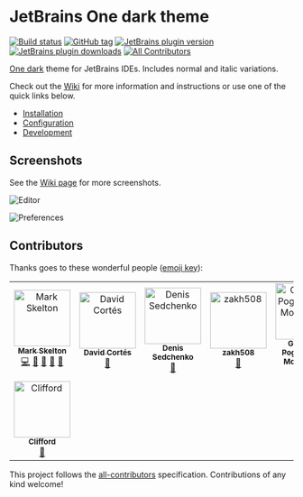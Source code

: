 # JetBrains One dark theme

[![Build status][build-status-badge]][build-status]
[![GitHub tag][latest-release-badge]][latest-release]
[![JetBrains plugin version][plugin-version-badge]][plugin-page]
[![JetBrains plugin downloads][plugin-downloads-badge]][plugin-page]
[![All Contributors](https://img.shields.io/badge/all_contributors-8-orange.svg)](#contributors)

[One dark](https://github.com/atom/one-dark-syntax) theme for JetBrains IDEs. Includes normal and italic variations.

Check out the [Wiki][wiki] for more information and instructions or use one of the quick links below.

- [Installation][installation]
- [Configuration][configuration]
- [Development][development]

## Screenshots

See the [Wiki page][wiki-screenshots] for more screenshots.

![Editor][editor]

![Preferences][preferences]

[build-status-badge]: https://img.shields.io/travis/com/markypython/jetbrains-one-dark-theme/master.svg
[build-status]: https://travis-ci.com/markypython/jetbrains-one-dark-theme "Build status"
[latest-release-badge]: https://img.shields.io/github/tag/markypython/jetbrains-one-dark-theme.svg
[latest-release]: https://github.com/markypython/jetbrains-one-dark-theme/releases/latest "Latest release"
[plugin-version-badge]: https://img.shields.io/jetbrains/plugin/v/11938-one-dark-theme.svg
[plugin-page]: https://plugins.jetbrains.com/plugin/11938-one-dark-theme "Plugin homepage"
[plugin-downloads-badge]: https://img.shields.io/jetbrains/plugin/d/11938-one-dark-theme.svg
[all-contributors]: https://img.shields.io/badge/all_contributors-3-orange.svg "All Contributors"
[wiki]: https://github.com/markypython/jetbrains-one-dark-theme/wiki "Wiki home"
[installation]: https://github.com/markypython/jetbrains-one-dark-theme/wiki/Installation "Installation instructions"
[configuration]: https://github.com/markypython/jetbrains-one-dark-theme/wiki/Configuration "Configuration instructions"
[development]: https://github.com/markypython/jetbrains-one-dark-theme/wiki/Development "Development instructions"
[wiki-screenshots]: https://github.com/markypython/jetbrains-one-dark-theme/wiki/Screenshots "Screenshots"
[editor]: https://github.com/markypython/jetbrains-one-dark-theme/raw/master/docs/screenshots/java.png "Editor"
[preferences]: https://github.com/markypython/jetbrains-one-dark-theme/raw/master/docs/screenshots/preferences.png "Preferences"

## Contributors

Thanks goes to these wonderful people ([emoji key](https://allcontributors.org/docs/en/emoji-key)):

<!-- ALL-CONTRIBUTORS-LIST:START - Do not remove or modify this section -->
<!-- prettier-ignore -->
<table><tr><td align="center"><a href="https://github.com/markypython"><img src="https://avatars3.githubusercontent.com/u/25914066?v=4" width="100px;" alt="Mark Skelton"/><br /><sub><b>Mark Skelton</b></sub></a><br /><a href="https://github.com/markypython/jetbrains-one-dark-theme/commits?author=markypython" title="Code">💻</a> <a href="#question-markypython" title="Answering Questions">💬</a> <a href="https://github.com/markypython/jetbrains-one-dark-theme/commits?author=markypython" title="Documentation">📖</a> <a href="#ideas-markypython" title="Ideas, Planning, & Feedback">🤔</a> <a href="#maintenance-markypython" title="Maintenance">🚧</a></td><td align="center"><a href="https://www.dacoto.com"><img src="https://avatars2.githubusercontent.com/u/16915053?v=4" width="100px;" alt="David Cortés"/><br /><sub><b>David Cortés</b></sub></a><br /><a href="https://github.com/markypython/jetbrains-one-dark-theme/issues?q=author%3Adacoto" title="Bug reports">🐛</a></td><td align="center"><a href="http://x1unix.com"><img src="https://avatars0.githubusercontent.com/u/9203548?v=4" width="100px;" alt="Denis Sedchenko"/><br /><sub><b>Denis Sedchenko</b></sub></a><br /><a href="https://github.com/markypython/jetbrains-one-dark-theme/issues?q=author%3Ax1unix" title="Bug reports">🐛</a></td><td align="center"><a href="https://github.com/zakh508"><img src="https://avatars1.githubusercontent.com/u/3613383?v=4" width="100px;" alt="zakh508"/><br /><sub><b>zakh508</b></sub></a><br /><a href="https://github.com/markypython/jetbrains-one-dark-theme/issues?q=author%3Azakh508" title="Bug reports">🐛</a></td><td align="center"><a href="https://github.com/GauthierPLM"><img src="https://avatars0.githubusercontent.com/u/2579741?v=4" width="100px;" alt="Gauthier Pogam--Le Montagner"/><br /><sub><b>Gauthier Pogam--Le Montagner</b></sub></a><br /><a href="#ideas-GauthierPLM" title="Ideas, Planning, & Feedback">🤔</a></td><td align="center"><a href="https://github.com/eickit"><img src="https://avatars3.githubusercontent.com/u/4112464?v=4" width="100px;" alt="eickit"/><br /><sub><b>eickit</b></sub></a><br /><a href="#design-eickit" title="Design">🎨</a></td><td align="center"><a href="https://github.com/cnfn"><img src="https://avatars3.githubusercontent.com/u/1445517?v=4" width="100px;" alt="Cnfn"/><br /><sub><b>Cnfn</b></sub></a><br /><a href="#design-cnfn" title="Design">🎨</a></td></tr><tr><td align="center"><a href="https://github.com/cliffordp"><img src="https://avatars0.githubusercontent.com/u/1812179?v=4" width="100px;" alt="Clifford"/><br /><sub><b>Clifford</b></sub></a><br /><a href="https://github.com/markypython/jetbrains-one-dark-theme/issues?q=author%3Acliffordp" title="Bug reports">🐛</a></td></tr></table>

<!-- ALL-CONTRIBUTORS-LIST:END -->

This project follows the [all-contributors](https://github.com/all-contributors/all-contributors) specification. Contributions of any kind welcome!
